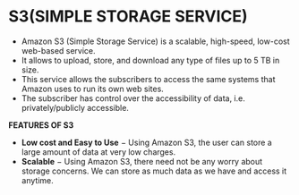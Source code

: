 # **S3(SIMPLE STORAGE SERVICE)**

* Amazon S3 (Simple Storage Service) is a scalable, high-speed, low-cost web-based service.
* It allows to upload, store, and download any type of files up to 5 TB in size.
* This service allows the subscribers to access the same systems that Amazon uses to run its own web sites.
* The subscriber has control over the accessibility of data, i.e. privately/publicly accessible.

**FEATURES OF S3**

* **Low cost and Easy to Use** − Using Amazon S3, the user can store a large amount of data at very low charges.
* **Scalable** − Using Amazon S3, there need not be any worry about storage concerns. 
  We can store as much data as we have and access it anytime.
